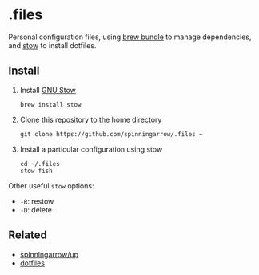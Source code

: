 # .files

Personal configuration files, using [brew bundle][] to manage dependencies, and
[stow][] to install dotfiles.

## Install

1. Install [GNU Stow][stow]

       brew install stow

2. Clone this repository to the home directory

       git clone https://github.com/spinningarrow/.files ~

3. Install a particular configuration using stow

       cd ~/.files
       stow fish
	
Other useful `stow` options:

- `-R`: restow
- `-D`: delete

## Related

- [spinningarrow/up][up]
- [dotfiles][]

[dotfiles]: http://dotfiles.github.io/
[stow]: https://www.gnu.org/software/stow/
[up]: https://github.com/spinningarrow/up
[brew bundle]: https://github.com/Homebrew/homebrew-bundle

